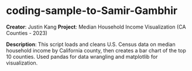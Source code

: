 # coding-sample-to-Samir-Gambhir
**Creator**: Justin Kang
**Project**: Median Household Income Visualization (CA Counties - 2023)

**Description**: This script loads and cleans U.S. Census data on median household income by California county, then creates a bar chart of the top 10 counties. Used pandas for data wrangling and matplotlib for visualization.
